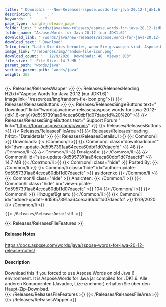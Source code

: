 ```yaml
---
title: " Downloads ---New-Releases-aspose.words-for-java-20.12-(jdk1.6-only) . "
description:  "    . " 
keywords:  "    . " 
page_type:  single_release_page
folder_link: " words/java/new-releases/aspose.words-for-java-20.12-(jdk1.6-only)/"
folder_name: "Aspose.Words für Java 20.12 (nur JDK1.6)"
download_link: " /words/java/new-releases/aspose.words-for-java-20.12-(jdk1.6-only)/9d5957391aa64ceca60dbf1d07daecfd"
download_text: " Download"
Intro_text: "Laden Sie dies herunter, wenn Sie gezwungen sind, Aspose.Words in einer alten Java 6-Umgebung zu verwenden. Es ist..."
image_link: "/resources/img/random-file-icon.png"
download_count: "   12/9/2020  Downloads: 48  Views: 103"
file_size: "  File Size: 14.7 MB "
parent_path: "words/java"
section_parent_path: "words/java"
weight: 365
---
```


{{< Releases/ReleasesWapper >}}
  {{< Releases/ReleasesHeading H2txt="Aspose.Words für Java 20.12 (nur JDK1.6)" imagelink="/resources/img/random-file-icon.png">}}
  {{< Releases/ReleasesButtons >}}
    {{< Releases/ReleasesSingleButtons text=" Download" link="/words/java/new-releases/aspose.words-for-java-20.12-(jdk1.6-only)/9d5957391aa64ceca60dbf1d07daecfd%20%20" >}}
    {{< Releases/ReleasesSingleButtons text=" Support Forum " link="https://forum.aspose.com/c/words" >}}
  {{< Releases/ReleasesButtons >}}
  {{< Releases/ReleasesFileArea >}}
    {{< Releases/ReleasesHeading h4txt="Dateidetails">}}
    {{< Releases/ReleasesDetailsUl >}}
            {{< Common/li >}} Downloads: {{< /Common/li >}}
      {{< Common/li class="downloadcount" id="dwn-update-9d5957391aa64ceca60dbf1d07daecfd" >}} 48 {{< /Common/li >}}
      {{< Common/li >}} Dateigröße: {{< /Common/li >}}
      {{< Common/li id="size-update-9d5957391aa64ceca60dbf1d07daecfd" >}} 14.7 MB {{< /Common/li >}} 
      {{< Common/li  class="hide" >}} Posted By: {{< /Common/li >}} 
      {{< Common/li class="hide" id="author-update-9d5957391aa64ceca60dbf1d07daecfd" >}} asidorenko {{< /Common/li >}}
      {{< Common/li class="hide" >}} Ansichten: {{< /Common/li >}}
      {{< Common/li class="hide" id="view-update-9d5957391aa64ceca60dbf1d07daecfd" >}} 104 {{< /Common/li >}}
      {{< Common/li >}} Hinzugefügt am: {{< /Common/li >}}
      {{< Common/li id="added-update-9d5957391aa64ceca60dbf1d07daecfd" >}} 12/9/2020 {{< /Common/li >}} 

    {{< /Releases/ReleasesDetailsUl >}}

  {{< Releases/ReleasesFileFeatures >}}
      <h4>Release Notes</h4><div><a href="https://docs.aspose.com/words/java/aspose-words-for-java-20-12-release-notes/">https://docs.aspose.com/words/java/aspose-words-for-java-20-12-release-notes/</a></div><h4>Description</h4><div class="HTMLDescription">Download this if you forced to use Aspose.Words on old Java 6 environment. It is Aspose.Words for Java jar compiled for JDK1.6. Alle anderen Komponenten (Javadoc, Lizenznehmer) erhalten Sie über den Haupt-Zip-Download.</div>
  {{< /Releases/ReleasesFileFeatures >}}
 {{< /Releases/ReleasesFileArea >}}
{{< /Releases/ReleasesWapper >}}



